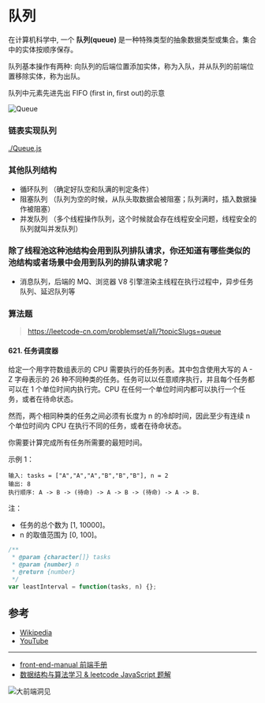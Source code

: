 # 队列

<!--ts-->
<!--te-->

在计算机科学中, 一个 **队列(queue)** 是一种特殊类型的抽象数据类型或集合。集合中的实体按顺序保存。

队列基本操作有两种: 向队列的后端位置添加实体，称为入队，并从队列的前端位置移除实体，称为出队。

队列中元素先进先出 FIFO (first in, first out)的示意

![Queue](https://upload.wikimedia.org/wikipedia/commons/5/52/Data_Queue.svg)

### 链表实现队列

[./Queue.js](./Queue.js)

### 其他队列结构

- 循环队列 （确定好队空和队满的判定条件）
- 阻塞队列 （队列为空的时候，从队头取数据会被阻塞；队列满时，插入数据操作被阻塞）
- 并发队列 （多个线程操作队列，这个时候就会存在线程安全问题，线程安全的队列就叫并发队列）

### 除了线程池这种池结构会用到队列排队请求，你还知道有哪些类似的池结构或者场景中会用到队列的排队请求呢？

- 消息队列，后端的 MQ、浏览器 V8 引擎渲染主线程在执行过程中，异步任务队列、延迟队列等

### 算法题

> https://leetcode-cn.com/problemset/all/?topicSlugs=queue

#### 621. 任务调度器

给定一个用字符数组表示的 CPU 需要执行的任务列表。其中包含使用大写的 A - Z 字母表示的 26 种不同种类的任务。任务可以以任意顺序执行，并且每个任务都可以在 1 个单位时间内执行完。CPU 在任何一个单位时间内都可以执行一个任务，或者在待命状态。

然而，两个相同种类的任务之间必须有长度为 n 的冷却时间，因此至少有连续 n 个单位时间内 CPU 在执行不同的任务，或者在待命状态。

你需要计算完成所有任务所需要的最短时间。

示例 1：

```
输入: tasks = ["A","A","A","B","B","B"], n = 2
输出: 8
执行顺序: A -> B -> (待命) -> A -> B -> (待命) -> A -> B.
```

注：

- 任务的总个数为 [1, 10000]。
- n 的取值范围为 [0, 100]。

```js
/**
 * @param {character[]} tasks
 * @param {number} n
 * @return {number}
 */
var leastInterval = function(tasks, n) {};
```

## 参考

- [Wikipedia](<https://en.wikipedia.org/wiki/Queue_(abstract_data_type)>)
- [YouTube](https://www.youtube.com/watch?v=wjI1WNcIntg&list=PLLXdhg_r2hKA7DPDsunoDZ-Z769jWn4R8&index=3&)

---

- [front-end-manual 前端手册](https://github.com/giscafer/front-end-manual)
- [数据结构与算法学习 & leetcode JavaScript 题解](https://github.com/giscafer/leetcode-js)

![大前端洞见](http://ww1.sinaimg.cn/large/940e68eegy1gcy1r1yeq5j20k008ctas.jpg)
